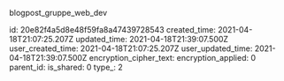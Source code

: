 blogpost_gruppe_web_dev

id: 20e82f4a5d8e48f59fa8a47439728543
created_time: 2021-04-18T21:07:25.207Z
updated_time: 2021-04-18T21:39:07.500Z
user_created_time: 2021-04-18T21:07:25.207Z
user_updated_time: 2021-04-18T21:39:07.500Z
encryption_cipher_text: 
encryption_applied: 0
parent_id: 
is_shared: 0
type_: 2